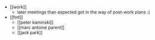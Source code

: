 - [[work]]
  - later meetings than expected got in the way of post-work plans :(
- [[fotl]]
  - [[peter kaminski]]
  - [[marc antoine parent]]
  - [[jack park]]
